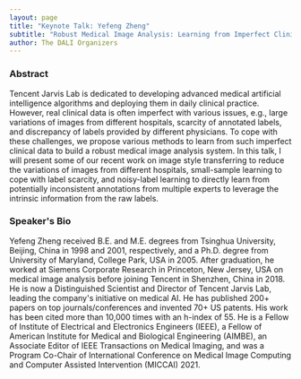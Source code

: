 ```yaml
---
layout: page
title: "Keynote Talk: Yefeng Zheng"
subtitle: "Robust Medical Image Analysis: Learning from Imperfect Clinical Data"
author: The DALI Organizers
---
```


### Abstract

Tencent Jarvis Lab is dedicated to developing advanced medical artificial intelligence algorithms and deploying them in daily clinical practice. However, real clinical data is often imperfect with various issues, e.g., large variations of images from different hospitals, scarcity of annotated labels, and discrepancy of labels provided by different physicians. To cope with these challenges, we propose various methods to learn from such imperfect clinical data to build a robust medical image analysis system. In this talk, I will present some of our recent work on image style transferring to reduce the variations of images from different hospitals, small-sample learning to cope with label scarcity, and noisy-label learning to directly learn from potentially inconsistent annotations from multiple experts to leverage the intrinsic information from the raw labels.

### Speaker's Bio

Yefeng Zheng received B.E. and M.E. degrees from Tsinghua University, Beijing, China in 1998 and 2001, respectively, and a Ph.D. degree from University of Maryland, College Park, USA in 2005. After graduation, he worked at Siemens Corporate Research in Princeton, New Jersey, USA on medical image analysis before joining Tencent in Shenzhen, China in 2018. He is now a Distinguished Scientist and Director of Tencent Jarvis Lab, leading the company's initiative on medical AI. He has published 200+ papers on top journals/conferences and invented 70+ US patents. His work has been cited more than 10,000 times with an h-index of 55. He is a Fellow of Institute of Electrical and Electronics Engineers (IEEE), a Fellow of American Institute for Medical and Biological Engineering (AIMBE), an Associate Editor of IEEE Transactions on Medical Imaging, and was a Program Co-Chair of International Conference on Medical Image Computing and Computer Assisted Intervention (MICCAI) 2021.

